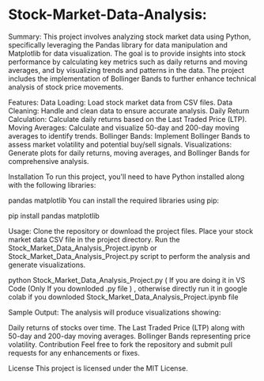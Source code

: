 # Stock-Market-Data-Analysis:

Summary:
This project involves analyzing stock market data using Python, specifically leveraging the Pandas library for data manipulation and Matplotlib for data visualization. The goal is to provide insights into stock performance by calculating key metrics such as daily returns and moving averages, and by visualizing trends and patterns in the data. The project includes the implementation of Bollinger Bands to further enhance technical analysis of stock price movements.

Features:
Data Loading: Load stock market data from CSV files.
Data Cleaning: Handle and clean data to ensure accurate analysis.
Daily Return Calculation: Calculate daily returns based on the Last Traded Price (LTP).
Moving Averages: Calculate and visualize 50-day and 200-day moving averages to identify trends.
Bollinger Bands: Implement Bollinger Bands to assess market volatility and potential buy/sell signals.
Visualizations: Generate plots for daily returns, moving averages, and Bollinger Bands for comprehensive analysis.

Installation
To run this project, you'll need to have Python installed along with the following libraries:

pandas
matplotlib
You can install the required libraries using pip:

pip install pandas matplotlib

Usage:
Clone the repository or download the project files.
Place your stock market data CSV file in the project directory.
Run the Stock_Market_Data_Analysis_Project.ipynb or Stock_Market_Data_Analysis_Project.py script to perform the analysis and generate visualizations.

python Stock_Market_Data_Analysis_Project.py ( If you are doing it in VS Code (Only If you downloded .py file ) , otherwise directly run it in google colab if you downloded Stock_Market_Data_Analysis_Project.ipynb file

Sample Output:
The analysis will produce visualizations showing:

Daily returns of stocks over time.
The Last Traded Price (LTP) along with 50-day and 200-day moving averages.
Bollinger Bands representing price volatility.
Contribution
Feel free to fork the repository and submit pull requests for any enhancements or fixes.

License
This project is licensed under the MIT License.

